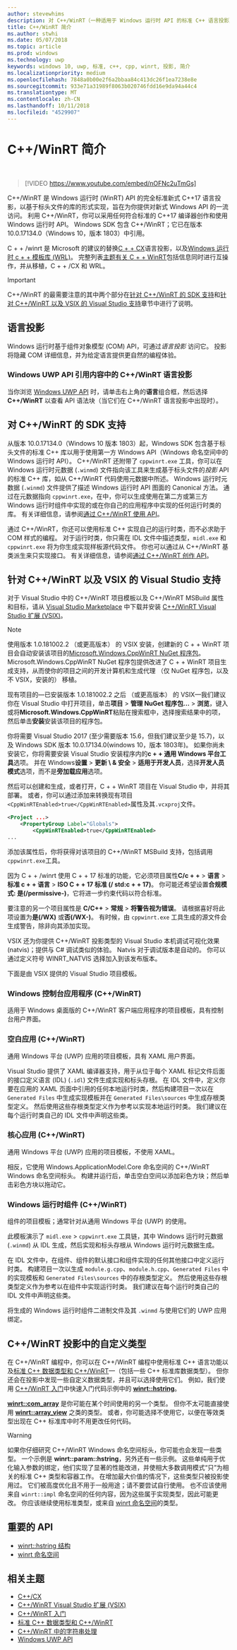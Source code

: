 ```yaml
---
author: stevewhims
description: 对 C++/WinRT（一种适用于 Windows 运行时 API 的标准 C++ 语言投影）的介绍。
title: C++/WinRT 简介
ms.author: stwhi
ms.date: 05/07/2018
ms.topic: article
ms.prod: windows
ms.technology: uwp
keywords: windows 10, uwp, 标准, c++, cpp, winrt, 投影, 简介
ms.localizationpriority: medium
ms.openlocfilehash: 7848a0b00e2f6a2bbaa84c413dc26f1ea7238e8e
ms.sourcegitcommit: 933e71a31989f8063b020746fdd16e9da94a44c4
ms.translationtype: MT
ms.contentlocale: zh-CN
ms.lasthandoff: 10/11/2018
ms.locfileid: "4529907"
---
```

# <a name="introduction-to-cwinrt"></a>C++/WinRT 简介
&nbsp;
> [!VIDEO https://www.youtube.com/embed/nOFNc2uTmGs]

C++/WinRT 是 Windows 运行时 (WinRT) API 的完全标准新式 C++17 语言投影，以基于标头文件的库的形式实现，旨在为你提供对新式 Windows API 的一流访问。 利用 C++/WinRT，你可以采用任何符合标准的 C++17 编译器创作和使用 Windows 运行时 API。 Windows SDK 包含 C++/WinRT；它已在版本 10.0.17134.0（Windows 10，版本 1803）中引用。

C + + /winrt 是 Microsoft 的建议的替换[C + + CX](/cpp/cppcx/visual-c-language-reference-c-cx?branch=live)语言投影，以及[Windows 运行时 c + + 模板库 (WRL)](/cpp/windows/windows-runtime-cpp-template-library-wrl?branch=live)。 完整列表[主题有关 C + + WinRT](index.md#topics-about-cwinrt)包括信息同时进行互操作，并从移植，C + + /CX 和 WRL。

> [!IMPORTANT]
> C++/WinRT 的最需要注意的其中两个部分在[针对 C++/WinRT 的 SDK 支持](#sdk-support-for-cwinrt)和[针对 C++/WinRT 以及 VSIX 的 Visual Studio 支持](#visual-studio-support-for-cwinrt-and-the-vsix)章节中进行了说明。

## <a name="language-projections"></a>语言投影
Windows 运行时基于组件对象模型 (COM) API，可通过*语言投影* 访问它。 投影将隐藏 COM 详细信息，并为给定语言提供更自然的编程体验。

### <a name="the-cwinrt-language-projection-in-the-windows-uwp-api-reference-content"></a>Windows UWP API 引用内容中的 C++/WinRT 语言投影
当你浏览 [Windows UWP API](https://docs.microsoft.com/uwp/api/) 时，请单击右上角的**语言**组合框，然后选择 **C++/WinRT** 以查看 API 语法块（当它们在 C++/WinRT 语言投影中出现时）。

## <a name="sdk-support-for-cwinrt"></a>对 C++/WinRT 的 SDK 支持
从版本 10.0.17134.0（Windows 10 版本 1803）起，Windows SDK 包含基于标头文件的标准 C++ 库以用于使用第一方 Windows API（Windows 命名空间中的 Windows 运行时 API）。 C++/WinRT 还附带了 `cppwinrt.exe` 工具，你可以在 Windows 运行时元数据 (`.winmd`) 文件指向该工具来生成基于标头文件的*投影* API 的标准 C++ 库，如从 C++/WinRT 代码使用元数据中所述。 Windows 运行时元数据 (`.winmd`) 文件提供了描述 Windows 运行时 API 图面的 Canonical 方法。 通过在元数据指向 `cppwinrt.exe`，在中，你可以生成使用在第二方或第三方 Windows 运行时组件中实现的或在你自己的应用程序中实现的任何运行时类的库。 有关详细信息，请参阅[通过 C++/WinRT 使用 API](consume-apis.md)。

通过 C++/WinRT，你还可以使用标准 C++ 实现自己的运行时类，而不必求助于 COM 样式的编程。 对于运行时类，你只需在 IDL 文件中描述类型，`midl.exe` 和 `cppwinrt.exe` 将为你生成实现样板源代码文件。 你也可以通过从 C++/WinRT 基类派生来只实现接口。 有关详细信息，请参阅[通过 C++/WinRT 创作 API](author-apis.md)。

## <a name="visual-studio-support-for-cwinrt-and-the-vsix"></a>针对 C++/WinRT 以及 VSIX 的 Visual Studio 支持
对于 Visual Studio 中的 C++/WinRT 项目模板以及 C++/WinRT MSBuild 属性和目标，请从 [Visual Studio Marketplace](https://marketplace.visualstudio.com/) 中下载并安装 [C++/WinRT Visual Studio 扩展 (VSIX)](https://aka.ms/cppwinrt/vsix)。

> [!NOTE]
> 使用版本 1.0.181002.2 （或更高版本） 的 VSIX 安装，创建新的 C + + WinRT 项目会自动安装该项目的[Microsoft.Windows.CppWinRT NuGet 程序包](https://www.nuget.org/packages/Microsoft.Windows.CppWinRT/)。 Microsoft.Windows.CppWinRT NuGet 程序包提供改进了 C + + WinRT 项目生成支持，从而使你的项目之间的开发计算机和生成代理 （仅 NuGet 程序包，以及不 VSIX，安装的） 移植。
>
> 现有项目的&mdash;已安装版本 1.0.181002.2 之后 （或更高版本） 的 VSIX&mdash;我们建议你在 Visual Studio 中打开项目，单击**项目** \> **管理 NuGet 程序包...** \> **浏览**，键入或将**Microsoft.Windows.CppWinRT**粘贴在搜索框中，选择搜索结果中的项，然后单击**安装**安装该项目的程序包。

你将需要 Visual Studio 2017 (至少需要版本 15.6，但我们建议至少是 15.7)，以及 Windows SDK 版本 10.0.17134.0(windows 10，版本 1803年)。 如果你尚未安装它，你将需要安装 Visual Studio 安装程序内的**c + + 通用 Windows 平台工具**选项。 并在 Windows**设置** > **更新 \ & 安全** > **适用于开发人员**，选择**开发人员模式**选项，而不是**旁加载应用**选项。

然后可以创建和生成，或者打开，C + + WinRT 项目在 Visual Studio 中，并将其部署。 或者，你可以通过添加来转换现有项目`<CppWinRTEnabled>true</CppWinRTEnabled>`属性及其`.vcxproj`文件。

```xml
<Project ...>
    <PropertyGroup Label="Globals">
        <CppWinRTEnabled>true</CppWinRTEnabled>
...
```

添加该属性后，你将获得对该项目的 C++/WinRT MSBuild 支持，包括调用 `cppwinrt.exe`工具。

因为 C + + /winrt 使用 C + + 17 标准的功能，它必须项目属性**C/c + +** > **语言** > **标准 c + + 语言** > **ISO C + + 17 标准 (/ std:c + + 17)**。 你可能还希望设置**合规模式: 是(/permissive-)**，它将进一步约束代码以符合标准。

要注意的另一个项目属性是 **C/C++** > **常规** > **将警告视为错误**。 请根据喜好将此项设置为**是(/WX)** 或**否(/WX-)**。 有时候，由 `cppwinrt.exe` 工具生成的源文件会生成警告，除非向其添加实现。

VSIX 还为你提供 C++/WinRT 投影类型的 Visual Studio 本机调试可视化效果 (natvis)；提供与 C# 调试类似的体验。 Natvis 对于调试版本是自动的。 你可以通过定义符号 WINRT_NATVIS 选择加入到该发布版本。

下面是由 VSIX 提供的 Visual Studio 项目模板。

### <a name="windows-console-application-cwinrt"></a>Windows 控制台应用程序 (C++/WinRT)
适用于 Windows 桌面版的 C++/WinRT 客户端应用程序的项目模板，具有控制台用户界面。

### <a name="blank-app-cwinrt"></a>空白应用 (C++/WinRT)
通用 Windows 平台 (UWP) 应用的项目模板，具有 XAML 用户界面。

Visual Studio 提供了 XAML 编译器支持，用于从位于每个 XAML 标记文件后面的接口定义语言 (IDL) (`.idl`) 文件生成实现和标头存根。 在 IDL 文件中，定义你要在应用的 XAML 页面中引用的任何本地运行时类，然后构建项目一次以在 `Generated Files` 中生成实现模板并在 `Generated Files\sources` 中生成存根类型定义。 然后使用这些存根类型定义作为参考以实现本地运行时类。 我们建议在每个运行时类自己的 IDL 文件中声明这些类。

### <a name="core-app-cwinrt"></a>核心应用 (C++/WinRT)
通用 Windows 平台 (UWP) 应用的项目模板，不使用 XAML。

相反，它使用 Windows.ApplicationModel.Core 命名空间的 C++/WinRT Windows 命名空间标头。 构建并运行后，单击空白空间以添加彩色方块；然后单击彩色方块以拖动它。

### <a name="windows-runtime-component-cwinrt"></a>Windows 运行时组件 (C++/WinRT)
组件的项目模板；通常针对从通用 Windows 平台 (UWP) 的使用。

此模板演示了 `midl.exe` > `cppwinrt.exe` 工具链，其中 Windows 运行时元数据 (`.winmd`) 从 IDL 生成，然后实现和标头存根从 Windows 运行时元数据生成。

在 IDL 文件中，在组件、组件的默认接口和组件实现的任何其他接口中定义运行时类。 构建项目一次以生成 `module.g.cpp`、`module.h.cpp`、`Generated Files` 中的实现模板和 `Generated Files\sources` 中的存根类型定义。 然后使用这些存根类型定义作为参考以在组件中实现运行时类。 我们建议在每个运行时类自己的 IDL 文件中声明这些类。

将生成的 Windows 运行时组件二进制文件及其 `.winmd` 与使用它们的 UWP 应用绑定。

## <a name="custom-types-in-the-cwinrt-projection"></a>C++/WinRT 投影中的自定义类型
在 C++/WinRT 编程中，你可以在 C++/WinRT 编程中使用标准 C++ 语言功能以及[标准 C++ 数据类型和 C++/WinRT](std-cpp-data-types.md)&mdash;（包括一些 C++ 标准库数据类型）。 但你还会在投影中发现一些自定义数据类型，并且可以选择使用它们。 例如，我们使用 [C++/WinRT 入门](get-started.md)中快速入门代码示例中的 [**winrt::hstring**](/uwp/cpp-ref-for-winrt/hstring)。

[**winrt::com_array**](/uwp/cpp-ref-for-winrt/com-array) 是你可能在某个时间使用的另一个类型。 但你不太可能直接使用 [**winrt::array_view**](/uwp/cpp-ref-for-winrt/array-view) 之类的类型。 或者，你可能选择不使用它，以便在等效类型出现在 C++ 标准库中时不用更改任何代码。

> [!WARNING]
> 如果你仔细研究 C++/WinRT Windows 命名空间标头，你可能也会发现一些类型。 一个示例是 **winrt::param::hstring**，另外还有一些示例。 这些单纯用于优化输入参数的绑定，他们实现了显著的性能改进，并使相大多数调用模式“只”为相关的标准 C++ 类型和容器工作。 在增加最大价值的情况下，这些类型只被投影使用过。 它们被高度优化且不用于一般用途；请不要尝试自行使用。 也不应该使用来自 `winrt::impl` 命名空间的任何内容，因为这些属于实现类型，因此可能更改。 你应该继续使用标准类型，或来自 [winrt 命名空间](/uwp/cpp-ref-for-winrt/winrt)的类型。

## <a name="important-apis"></a>重要的 API
* [winrt::hstring 结构](/uwp/cpp-ref-for-winrt/hstring)
* [winrt 命名空间](/uwp/cpp-ref-for-winrt/winrt)

## <a name="related-topics"></a>相关主题
* [C++/CX](/cpp/cppcx/visual-c-language-reference-c-cx)
* [C++/WinRT Visual Studio 扩展 (VSIX)](https://aka.ms/cppwinrt/vsix)
* [C++/WinRT 入门](get-started.md)
* [标准 C++ 数据类型和 C++/WinRT](std-cpp-data-types.md)
* [C++/WinRT 中的字符串处理](strings.md)
* [Windows UWP API](https://docs.microsoft.com/uwp/api/)
